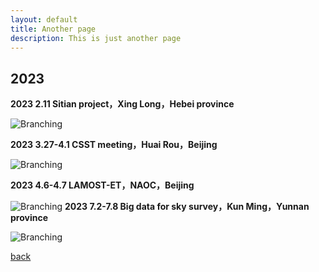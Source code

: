 ```yaml
---
layout: default
title: Another page
description: This is just another page
---
```


## 2023
**2023 2.11 Sitian project，Xing Long，Hebei province**

![Branching](/picture/sitian.jpg)

**2023 3.27-4.1 CSST meeting，Huai Rou，Beijing**

![Branching](/picture/CSSTsmall.jpg)

**2023 4.6-4.7 LAMOST-ET，NAOC，Beijing**

![Branching](/picture/lamoet.jpg)
**2023 7.2-7.8 Big data for sky survey，Kun Ming，Yunnan province**

![Branching](/picture/yunnan.jpg)


[back](./)
